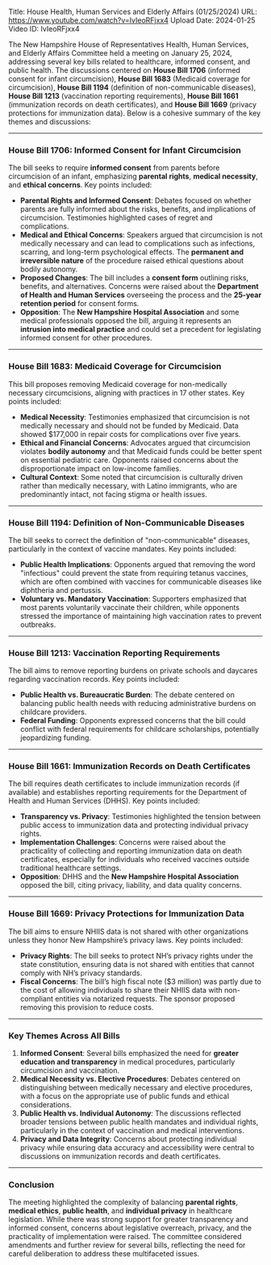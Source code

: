 Title: House Health, Human Services and Elderly Affairs (01/25/2024)
URL: https://www.youtube.com/watch?v=IvIeoRFjxx4
Upload Date: 2024-01-25
Video ID: IvIeoRFjxx4

The New Hampshire House of Representatives Health, Human Services, and Elderly Affairs Committee held a meeting on January 25, 2024, addressing several key bills related to healthcare, informed consent, and public health. The discussions centered on **House Bill 1706** (informed consent for infant circumcision), **House Bill 1683** (Medicaid coverage for circumcision), **House Bill 1194** (definition of non-communicable diseases), **House Bill 1213** (vaccination reporting requirements), **House Bill 1661** (immunization records on death certificates), and **House Bill 1669** (privacy protections for immunization data). Below is a cohesive summary of the key themes and discussions:

---

### **House Bill 1706: Informed Consent for Infant Circumcision**
The bill seeks to require **informed consent** from parents before circumcision of an infant, emphasizing **parental rights**, **medical necessity**, and **ethical concerns**. Key points included:
- **Parental Rights and Informed Consent**: Debates focused on whether parents are fully informed about the risks, benefits, and implications of circumcision. Testimonies highlighted cases of regret and complications.
- **Medical and Ethical Concerns**: Speakers argued that circumcision is not medically necessary and can lead to complications such as infections, scarring, and long-term psychological effects. The **permanent and irreversible nature** of the procedure raised ethical questions about bodily autonomy.
- **Proposed Changes**: The bill includes a **consent form** outlining risks, benefits, and alternatives. Concerns were raised about the **Department of Health and Human Services** overseeing the process and the **25-year retention period** for consent forms.
- **Opposition**: The **New Hampshire Hospital Association** and some medical professionals opposed the bill, arguing it represents an **intrusion into medical practice** and could set a precedent for legislating informed consent for other procedures.

---

### **House Bill 1683: Medicaid Coverage for Circumcision**
This bill proposes removing Medicaid coverage for non-medically necessary circumcisions, aligning with practices in 17 other states. Key points included:
- **Medical Necessity**: Testimonies emphasized that circumcision is not medically necessary and should not be funded by Medicaid. Data showed $177,000 in repair costs for complications over five years.
- **Ethical and Financial Concerns**: Advocates argued that circumcision violates **bodily autonomy** and that Medicaid funds could be better spent on essential pediatric care. Opponents raised concerns about the disproportionate impact on low-income families.
- **Cultural Context**: Some noted that circumcision is culturally driven rather than medically necessary, with Latino immigrants, who are predominantly intact, not facing stigma or health issues.

---

### **House Bill 1194: Definition of Non-Communicable Diseases**
The bill seeks to correct the definition of "non-communicable" diseases, particularly in the context of vaccine mandates. Key points included:
- **Public Health Implications**: Opponents argued that removing the word "infectious" could prevent the state from requiring tetanus vaccines, which are often combined with vaccines for communicable diseases like diphtheria and pertussis.
- **Voluntary vs. Mandatory Vaccination**: Supporters emphasized that most parents voluntarily vaccinate their children, while opponents stressed the importance of maintaining high vaccination rates to prevent outbreaks.

---

### **House Bill 1213: Vaccination Reporting Requirements**
The bill aims to remove reporting burdens on private schools and daycares regarding vaccination records. Key points included:
- **Public Health vs. Bureaucratic Burden**: The debate centered on balancing public health needs with reducing administrative burdens on childcare providers.
- **Federal Funding**: Opponents expressed concerns that the bill could conflict with federal requirements for childcare scholarships, potentially jeopardizing funding.

---

### **House Bill 1661: Immunization Records on Death Certificates**
The bill requires death certificates to include immunization records (if available) and establishes reporting requirements for the Department of Health and Human Services (DHHS). Key points included:
- **Transparency vs. Privacy**: Testimonies highlighted the tension between public access to immunization data and protecting individual privacy rights.
- **Implementation Challenges**: Concerns were raised about the practicality of collecting and reporting immunization data on death certificates, especially for individuals who received vaccines outside traditional healthcare settings.
- **Opposition**: DHHS and the **New Hampshire Hospital Association** opposed the bill, citing privacy, liability, and data quality concerns.

---

### **House Bill 1669: Privacy Protections for Immunization Data**
The bill aims to ensure NHIIS data is not shared with other organizations unless they honor New Hampshire’s privacy laws. Key points included:
- **Privacy Rights**: The bill seeks to protect NH’s privacy rights under the state constitution, ensuring data is not shared with entities that cannot comply with NH’s privacy standards.
- **Fiscal Concerns**: The bill’s high fiscal note ($3 million) was partly due to the cost of allowing individuals to share their NHIIS data with non-compliant entities via notarized requests. The sponsor proposed removing this provision to reduce costs.

---

### **Key Themes Across All Bills**
1. **Informed Consent**: Several bills emphasized the need for **greater education and transparency** in medical procedures, particularly circumcision and vaccination.
2. **Medical Necessity vs. Elective Procedures**: Debates centered on distinguishing between medically necessary and elective procedures, with a focus on the appropriate use of public funds and ethical considerations.
3. **Public Health vs. Individual Autonomy**: The discussions reflected broader tensions between public health mandates and individual rights, particularly in the context of vaccination and medical interventions.
4. **Privacy and Data Integrity**: Concerns about protecting individual privacy while ensuring data accuracy and accessibility were central to discussions on immunization records and death certificates.

---

### **Conclusion**
The meeting highlighted the complexity of balancing **parental rights**, **medical ethics**, **public health**, and **individual privacy** in healthcare legislation. While there was strong support for greater transparency and informed consent, concerns about legislative overreach, privacy, and the practicality of implementation were raised. The committee considered amendments and further review for several bills, reflecting the need for careful deliberation to address these multifaceted issues.